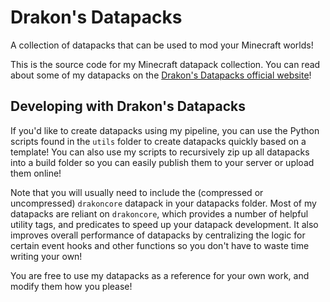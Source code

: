 # Drakon's Datapacks

A collection of datapacks that can be used to mod your Minecraft worlds!

This is the source code for my Minecraft datapack collection. You can read about some of my datapacks on the [Drakon's Datapacks official website](https://sites.google.com/view/drakons-datapacks/)!

## Developing with Drakon's Datapacks

If you'd like to create datapacks using my pipeline, you can use the Python scripts found in the `utils` folder to create datapacks quickly based on a template! You
can also use my scripts to recursively zip up all datapacks into a build folder so you can easily publish them to your server or upload them online!

Note that you will usually need to include the (compressed or uncompressed) `drakoncore` datapack in your datapacks folder. Most of my datapacks are reliant on
`drakoncore`, which provides a number of helpful utility tags, and predicates to speed up your datapack development. It also improves overall performance of
datapacks by centralizing the logic for certain event hooks and other functions so you don't have to waste time writing your own!

You are free to use my datapacks as a reference for your own work, and modify them how you please!
